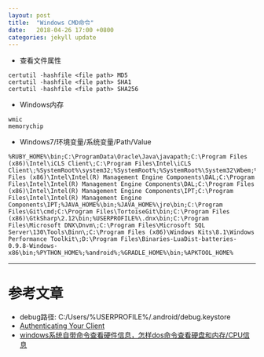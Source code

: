```yaml
---
layout: post
title:  "Windows CMD命令"
date:   2018-04-26 17:00 +0800
categories: jekyll update
---
```

* 查看文件属性
```
certutil -hashfile <file path> MD5
certutil -hashfile <file path> SHA1
certutil -hashfile <file path> SHA256
```

* Windows内存
```
wmic
memorychip
```

* Windows7/环境变量/系统变量/Path/Value
```
%RUBY_HOME%\bin;C:\ProgramData\Oracle\Java\javapath;C:\Program Files (x86)\Intel\iCLS Client\;C:\Program Files\Intel\iCLS Client\;%SystemRoot%\system32;%SystemRoot%;%SystemRoot%\System32\Wbem;%SYSTEMROOT%\System32\WindowsPowerShell\v1.0\;C:\Program Files (x86)\Intel\Intel(R) Management Engine Components\DAL;C:\Program Files\Intel\Intel(R) Management Engine Components\DAL;C:\Program Files (x86)\Intel\Intel(R) Management Engine Components\IPT;C:\Program Files\Intel\Intel(R) Management Engine Components\IPT;%JAVA_HOME%\bin;%JAVA_HOME%\jre\bin;C:\Program Files\Git\cmd;C:\Program Files\TortoiseGit\bin;C:\Program Files (x86)\GtkSharp\2.12\bin;%USERPROFILE%\.dnx\bin;C:\Program Files\Microsoft DNX\Dnvm\;C:\Program Files\Microsoft SQL Server\130\Tools\Binn\;C:\Program Files (x86)\Windows Kits\8.1\Windows Performance Toolkit\;D:\Program Files\Binaries-LuaDist-batteries-0.9.8-Windows-x86\bin;%PYTHON_HOME%;%android%;%GRADLE_HOME%\bin;%APKTOOL_HOME%
```
---

# 参考文章
* debug路径: C:/Users/%USERPROFILE%/.android/debug.keystore
* [Authenticating Your Client][Authenticating_Your_Client]
* [windows系统自带命令查看硬件信息，怎样dos命令查看硬盘和内存/CPU信息](http://www.ctohome.com/FuWuQi/d6/667.html)

[Authenticating_Your_Client]: https://developers.google.com/android/guides/client-auth?hl=zh-cn